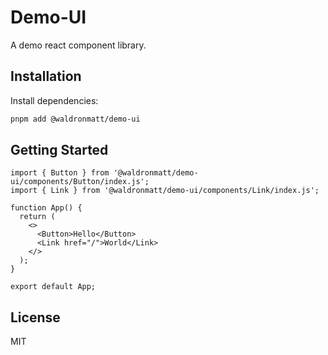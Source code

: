 # Demo-UI

A demo react component library.

## Installation

Install dependencies:

```bash
pnpm add @waldronmatt/demo-ui
```

## Getting Started

```tsx
import { Button } from '@waldronmatt/demo-ui/components/Button/index.js';
import { Link } from '@waldronmatt/demo-ui/components/Link/index.js';

function App() {
  return (
    <>
      <Button>Hello</Button>
      <Link href="/">World</Link>
    </>
  );
}

export default App;
```

## License

MIT
